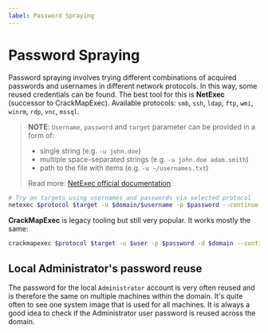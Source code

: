 ```yaml
---
label: Password Spraying
---
```


# Password Spraying

Password spraying involves trying different combinations of acquired passwords and usernames in different network protocols. In this way, some reused credentials can be found. The best tool for this is **NetExec** (successor to CrackMapExec). Available protocols: `smb`, `ssh`, `ldap`, `ftp`, `wmi`, `winrm`, `rdp`, `vnc`, `mssql`.

> **NOTE**: `Username`, `password` and `target` parameter can be provided in a form of:
>
> * single string (e.g. `-u john.doe`)
> * multiple space-separated strings (e.g. `-u john.doe adam.smith`)
> * path to the file with items (e.g. `-u ~/usernames.txt`)
>
> Read more: [NetExec official documentation](https://www.netexec.wiki/).

```bash
# Try on targets using usernames and passwords via selected protocol
netexec $protocol $target -u $domain/$username -p $password --continue-on-success
```

**CrackMapExec** is legacy tooling but still very popular. It works mostly the same:

```bash
crackmapexec $protocol $target -u $user -p $password -d $domain --continue-on-success
```

## Local Administrator's password reuse

The password for the local `Administrator` account is very often reused and is therefore the same on multiple machines within the domain. It's quite often to see one system image that is used for all machines. It is always a good idea to check if the Administrator user password is reused across the domain.
